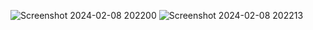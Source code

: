 ![Screenshot 2024-02-08 202200](https://github.com/Amisha0971/SOIAL-MEDIA-ANIMATED-BUTTONS-HTML-CSS/assets/136344215/f1f09b52-a2ab-4e37-8d91-9e4da8afc058)
![Screenshot 2024-02-08 202213](https://github.com/Amisha0971/SOIAL-MEDIA-ANIMATED-BUTTONS-HTML-CSS/assets/136344215/9d6f5b71-e5a7-460c-ad93-5946651bb0a5)
